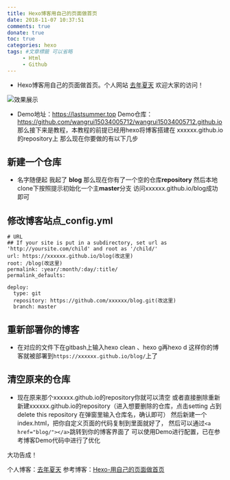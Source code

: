 ```yaml
---
title: Hexo博客用自己的页面做首页
date: 2018-11-07 10:37:51
comments: true
donate: true
toc: true
categories: hexo
tags: #文章標籤 可以省略
	 - Html
	 - Github
---
```

- Hexo博客用自己的页面做首页。个人网站 [去年夏天](https://lastsummer.top) 欢迎大家的访问！

<!-- more -->
![效果展示](/index1.png)
- Demo地址：https://lastsummer.top
Demo仓库：https://github.com/wangrui15034005712/wangrui15034005712.github.io
那么接下来是教程，本教程的前提已经用hexo将博客搭建在 xxxxxx.github.io的repository上
那么现在你要做的有以下几步

## 新建一个仓库
- 名字随便起 我起了 **blog**
那么现在你有了一个空的仓库**repository**
然后本地clone下按照提示初始化一个主**master**分支
访问xxxxxx.github.io/blog成功即可

## 修改博客站点_config.yml
```
# URL
## If your site is put in a subdirectory, set url as 'http://yoursite.com/child' and root as '/child/'
url: https://xxxxxx.github.io/blog(改这里)
root: /blog(改这里)
permalink: :year/:month/:day/:title/
permalink_defaults:

deploy:
  type: git
  repository: https://github.com/xxxxxx/blog.git(改这里)
  branch: master
```
## 重新部署你的博客
- 在对应的文件下在gitbash上输入hexo clean 、hexo g再hexo d
这样你的博客就被部署到`https://xxxxxx.github.io/blog/`上了

## 清空原来的仓库
- 现在原来那个xxxxxx.github.io的repository你就可以清空
或者直接删除重新新建xxxxxx.github.io的repository（进入想要删除的仓库，点击setting 占到delete this repository 在弹窗里输入仓库名，确认即可）
然后新建一个index.html，把你自定义页面的代码复制到里面就好了，
然后可以通过`<a href="blog/"></a>`跳转到你的博客界面了
可以使用Demo进行配置，已在参考博客Demo代码中进行了优化

大功告成！

个人博客：[去年夏天](https://lastsummer.top)
参考博客：[Hexo-用自己的页面做首页](http://blog.lightina.cn/2016/10/27/HexoOverview/)
